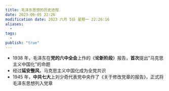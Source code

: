 ```yaml
---
title: 毛泽东思想的历史进程
date: 2023-06-05 22:26
modification date: 2023 六月 5日 星期一 22:26:16
aliases:
  - 
tags:
  - 
publish: "true"
---
```


- 1938 年，毛泽东在**党的六中全会**上作的《**论新阶段**》报告，**首次**提出"马克思主义中国化"的命题
- 经过**延安整风**，马克思主义中国化成为全党共识
- 1945 年，**中共七大**上刘少奇代表党中央作了《关于修改党章的报告》，正式将毛泽东思想列入党章